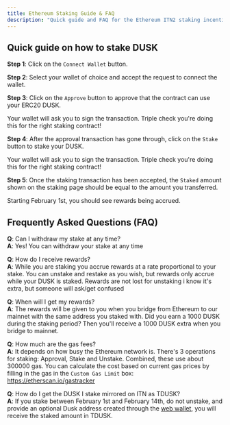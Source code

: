 ```yaml
---
title: Ethereum Staking Guide & FAQ
description: "Quick guide and FAQ for the Ethereum ITN2 staking incentive"
---
```


## Quick guide on how to stake DUSK
**Step 1**:
Click on the `Connect Wallet` button. 

**Step 2**:
Select your wallet of choice and accept the request to connect the wallet.

**Step 3**:
Click on the `Approve` button to approve that the contract can use your ERC20 DUSK.

Your wallet will ask you to sign the transaction. Triple check you're doing this for the right staking contract!

**Step 4**:
After the approval transaction has gone through, click on the `Stake` button to stake your DUSK. 

Your wallet will ask you to sign the transaction. Triple check you're doing this for the right staking contract!

**Step 5**:
Once the staking transaction has been accepted, the `Staked` amount shown on the staking page should be equal to the amount you transferred.

Starting February 1st, you should see rewards being accrued.

## Frequently Asked Questions (FAQ)
**Q**: Can I withdraw my stake at any time?  
**A**: Yes! You can withdraw your stake at any time

**Q**: How do I receive rewards?  
**A**: While you are staking you accrue rewards at a rate proportional to your stake. You can unstake and restake as you wish, but rewards only accrue while your DUSK is staked. Rewards are not lost for unstaking
i know it's extra, but someone will ask/get confused

**Q**: When will I get my rewards?  
**A**: The rewards will be given to you when you bridge from Ethereum to our mainnet with the same address you staked with. Did you earn a 1000 DUSK during the staking period? Then you'll receive a 1000 DUSK extra when you bridge to mainnet.

**Q**: How much are the gas fees?  
**A**: It depends on how busy the Ethereum network is. There's 3 operations for staking: Approval, Stake and Unstake. Combined, these use about 300000 gas. You can calculate the cost based on current gas prices by filling in the gas in the `Custom Gas Limit` box: https://etherscan.io/gastracker

**Q**: How do I get the DUSK I stake mirrored on ITN as TDUSK?  
**A**: If you stake between February 1st and February 14th, do not unstake, and provide an optional Dusk address created through the [web wallet](https://wallet.dusk.network/), you will receive the staked amount in TDUSK.